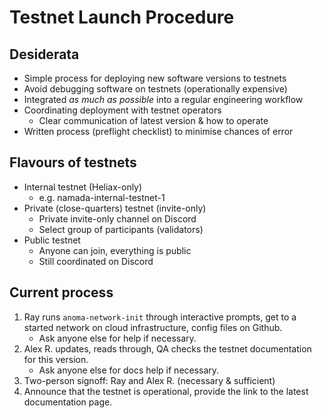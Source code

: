 # Testnet Launch Procedure

## Desiderata

- Simple process for deploying new software versions to testnets
- Avoid debugging software on testnets (operationally expensive)
- Integrated _as much as possible_ into a regular engineering workflow
- Coordinating deployment with testnet operators
  - Clear communication of latest version & how to operate
- Written process (preflight checklist) to minimise chances of error

## Flavours of testnets

- Internal testnet (Heliax-only)
  - e.g. namada-internal-testnet-1
- Private (close-quarters) testnet (invite-only)
  - Private invite-only channel on Discord
  - Select group of participants (validators)
- Public testnet
  - Anyone can join, everything is public
  - Still coordinated on Discord

## Current process

1. Ray runs `anoma-network-init` through interactive prompts, get to a started network on cloud infrastructure, config files on Github.
    - Ask anyone else for help if necessary.
2. Alex R. updates, reads through, QA checks the testnet documentation for this version.
    - Ask anyone else for docs help if necessary.
3. Two-person signoff: Ray and Alex R. (necessary & sufficient)
4. Announce that the testnet is operational, provide the link to the latest documentation page.
